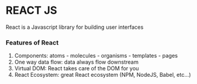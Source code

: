# REACT JS 

React is a Javascript library for building user interfaces

### Features of React
1. Components: atoms - molecules - organisms - templates - pages
2. One way data flow: data always flow downstream
3. Virtual DOM: React takes care of the DOM for you
4. React Ecosystem: great React ecosystem (NPM, NodeJS, Babel, etc...)


